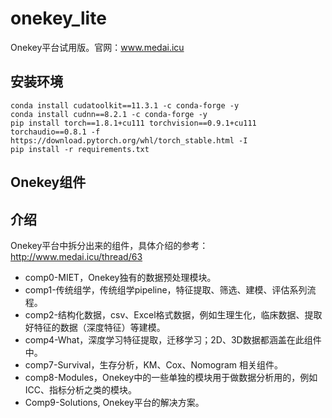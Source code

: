 # onekey_lite

Onekey平台试用版。官网：www.medai.icu

## 安装环境

```buildoutcfg
conda install cudatoolkit==11.3.1 -c conda-forge -y
conda install cudnn==8.2.1 -c conda-forge -y
pip install torch==1.8.1+cu111 torchvision==0.9.1+cu111 torchaudio==0.8.1 -f https://download.pytorch.org/whl/torch_stable.html -I
pip install -r requirements.txt
```

## Onekey组件

## 介绍

Onekey平台中拆分出来的组件，具体介绍的参考：http://www.medai.icu/thread/63 

* comp0-MIET，Onekey独有的数据预处理模块。
* comp1-传统组学，传统组学pipeline，特征提取、筛选、建模、评估系列流程。
* comp2-结构化数据，csv、Excel格式数据，例如生理生化，临床数据、提取好特征的数据（深度特征）等建模。
* comp4-What，深度学习特征提取，迁移学习；2D、3D数据都涵盖在此组件中。
* comp7-Survival，生存分析，KM、Cox、Nomogram 相关组件。
* comp8-Modules，Onekey中的一些单独的模块用于做数据分析用的，例如ICC、指标分析之类的模块。
* Comp9-Solutions, Onekey平台的解决方案。